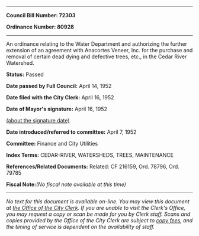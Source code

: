 

********

**Council Bill Number: 72303**
   
**Ordinance Number: 80928**
********

 An ordinance relating to the Water Department and authorizing the further extension of an agreement with Anacortes Veneer, Inc. for the purchase and removal of certain dead dying and defective trees, etc., in the Cedar River Watershed.

**Status:** Passed
   
**Date passed by Full Council:** April 14, 1952
   
**Date filed with the City Clerk:** April 16, 1952
   
**Date of Mayor's signature:** April 16, 1952
   
[(about the signature date)](/~public/approvaldate.htm)
   
   
   
**Date introduced/referred to committee:** April 7, 1952
   
**Committee:** Finance and City Utilities
   
   
**Index Terms:** CEDAR-RIVER, WATERSHEDS, TREES, MAINTENANCE

**References/Related Documents:** Related: CF 216159, Ord. 78796, Ord. 79785

**Fiscal Note:**_(No fiscal note available at this time)_
********

_No text for this document is available on-line. You may view this document at [the Office of the City Clerk](http://www.seattle.gov/leg/clerk/contactUs.htm). If you are unable to visit the Clerk's Office, you may request a copy or scan be made for you by Clerk staff. Scans and copies provided by the Office of the City Clerk are subject to [copy fees](http://clerk.seattle.gov/~public/clerkfees.htm), and the timing of service is dependent on the availability of staff._

